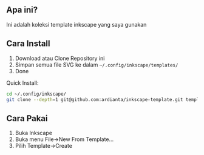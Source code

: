 ## Apa ini?

Ini adalah koleksi template inkscape yang saya gunakan

## Cara Install

1. Download atau Clone Repository ini
2. Simpan semua file SVG ke dalam `~/.config/inkscape/templates/`
3. Done

Quick Install:

```bash
cd ~/.config/inkscape/
git clone --depth=1 git@github.com:ardianta/inkscape-template.git templates
```

## Cara Pakai

1. Buka Inkscape
2. Buka menu File->New From Template...
3. Pilih Template->Create
